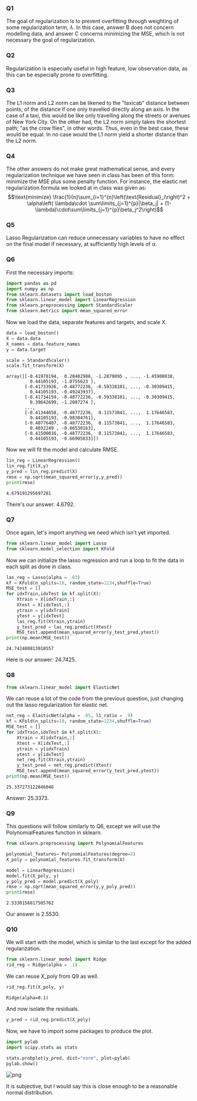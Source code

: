### Q1 
The goal of regularization is to prevent overfitting through weighting of some regularization term, $\lambda$. In this case, answer B does not concern modelling data, and answer C concerns minimizing the MSE, which is not necessary the goal of regularization.

### Q2
Regularization is especially useful in high feature, low observation data, as this can be especially prone to overfitting.

### Q3
The L1 norm and L2 norm can be likened to the "taxicab" distance between points; of the distance if one only travelled directly along an axis. In the case of a taxi, this would be like only travelling along the streets or avenues of New York City. On the other had, the L2 norm simply takes the shortest path; "as the crow flies", in other words. Thus, even in the best case, these would be equal. In no case would the L1 norm yield a shorter distance than the L2 norm.

### Q4
The other answers do not make great mathematical sense, and every regularization technique we have seen in class has been of this form: minimize the MSE plus some penalty function. For instance, the elastic net regularization formula we looked at in class was given as: $$\text{minimize} \frac{1}{n}\sum_{i=1}^{n}\left(\text{Residual}_i\right)^2 + \alpha\left( \lambda\cdot \sum\limits_{j=1}^{p}|\beta_j| + (1-\lambda)\cdot\sum\limits_{j=1}^{p}\beta_j^2\right)$$

### Q5
Lasso Regularization can reduce unnecessary variables to have no effect on the final model if necessary, at sufficiently high levels of $\alpha$.

### Q6

First the necessary imports:


```python
import pandas as pd
import numpy as np
from sklearn.datasets import load_boston
from sklearn.linear_model import LinearRegression
from sklearn.preprocessing import StandardScaler
from sklearn.metrics import mean_squared_error
```

Now we load the data, separate features and targets, and scale X.


```python
data = load_boston()
X = data.data
X_names = data.feature_names
y = data.target
```


```python
scale = StandardScaler()
scale.fit_transform(X)
```




    array([[-0.41978194,  0.28482986, -1.2879095 , ..., -1.45900038,
             0.44105193, -1.0755623 ],
           [-0.41733926, -0.48772236, -0.59338101, ..., -0.30309415,
             0.44105193, -0.49243937],
           [-0.41734159, -0.48772236, -0.59338101, ..., -0.30309415,
             0.39642699, -1.2087274 ],
           ...,
           [-0.41344658, -0.48772236,  0.11573841, ...,  1.17646583,
             0.44105193, -0.98304761],
           [-0.40776407, -0.48772236,  0.11573841, ...,  1.17646583,
             0.4032249 , -0.86530163],
           [-0.41500016, -0.48772236,  0.11573841, ...,  1.17646583,
             0.44105193, -0.66905833]])



Now we will fit the model and calculate RMSE.


```python
lin_reg = LinearRegression()
lin_reg.fit(X,y)
y_pred = lin_reg.predict(X)
rmse = np.sqrt(mean_squared_error(y,y_pred))
print(rmse)
```

    4.679191295697281


There's our answer: $4.6792$.

### Q7
Once again, let's import anything we need which isn't yet imported.


```python
from sklearn.linear_model import Lasso
from sklearn.model_selection import KFold
```

Now we can initialize the lasso regression and run a loop to fit the data in each split as done in class.


```python
las_reg = Lasso(alpha = .03)
kf = KFold(n_splits=10, random_state=1234,shuffle=True)
MSE_test = []
for idxTrain,idxTest in kf.split(X):
    Xtrain = X[idxTrain,:]
    Xtest = X[idxTest,:]
    ytrain = y[idxTrain]
    ytest = y[idxTest]
    las_reg.fit(Xtrain,ytrain)
    y_test_pred = las_reg.predict(Xtest)
    MSE_test.append(mean_squared_error(y_test_pred,ytest))
print(np.mean(MSE_test))
```

    24.742480813910557


Here is our answer: $24.7425$.

### Q8


```python
from sklearn.linear_model import ElasticNet
```

We can reuse a lot of the code from the previous question, just changing out the lasso regularization for elastic net.


```python
net_reg = ElasticNet(alpha = .05, l1_ratio = .9)
kf = KFold(n_splits=10, random_state=1234,shuffle=True)
MSE_test = []
for idxTrain,idxTest in kf.split(X):
    Xtrain = X[idxTrain,:]
    Xtest = X[idxTest,:]
    ytrain = y[idxTrain]
    ytest = y[idxTest]
    net_reg.fit(Xtrain,ytrain)
    y_test_pred = net_reg.predict(Xtest)
    MSE_test.append(mean_squared_error(y_test_pred,ytest))
print(np.mean(MSE_test))
```

    25.337273122846046


Answer: $25.3373$.

### Q9
This questions will follow similarly to Q6, except we will use the PolynomialFeatures function in sklearn.


```python
from sklearn.preprocessing import PolynomialFeatures
```


```python
polynomial_features= PolynomialFeatures(degree=2)
X_poly = polynomial_features.fit_transform(X)
```


```python
model = LinearRegression()
model.fit(X_poly, y)
y_poly_pred = model.predict(X_poly)
rmse = np.sqrt(mean_squared_error(y,y_poly_pred))
print(rmse)
```

    2.5330156817505762


Our answer is $2.5530$.

### Q10

We will start with the model, which is similar to the last except for the added regularization.


```python
from sklearn.linear_model import Ridge
rid_reg = Ridge(alpha = .1)
```

We can reuse X_poly from Q9 as well.


```python
rid_reg.fit(X_poly, y)
```




    Ridge(alpha=0.1)



And now isolate the residuals.


```python
y_pred = rid_reg.predict(X_poly)
```

Now, we have to import some packages to produce the plot.


```python
import pylab 
import scipy.stats as stats
```


```python
stats.probplot(y_pred, dist="norm", plot=pylab)
pylab.show()
```


    
![png](output_38_0.png)
    


It is subjective, but I would say this is close enough to be a reasonable normal distribution.


```python

```
